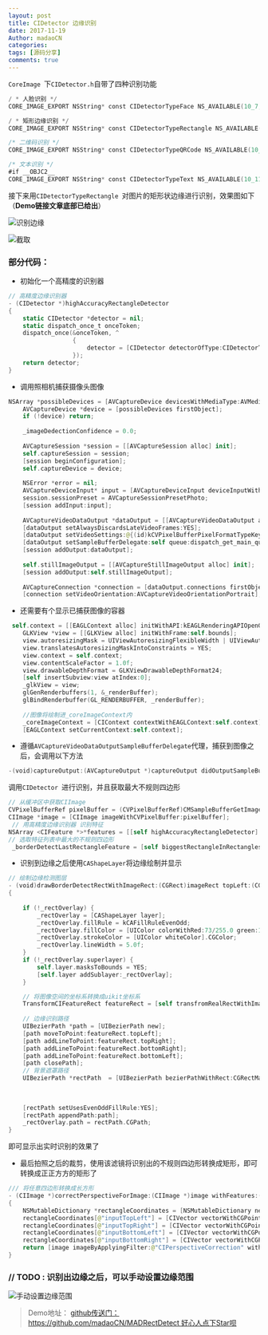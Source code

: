 ```yaml
---
layout: post
title: CIDetector 边缘识别
date: 2017-11-19
Author: madaoCN
categories: 
tags: [源码分享]
comments: true
---
```


`CoreImage `下`CIDetector.h`自带了四种识别功能
```swift
/ * 人脸识别 */
CORE_IMAGE_EXPORT NSString* const CIDetectorTypeFace NS_AVAILABLE(10_7, 5_0);

/ * 矩形边缘识别 */
CORE_IMAGE_EXPORT NSString* const CIDetectorTypeRectangle NS_AVAILABLE(10_10, 8_0);

/* 二维码识别 */
CORE_IMAGE_EXPORT NSString* const CIDetectorTypeQRCode NS_AVAILABLE(10_10, 8_0);

/* 文本识别 */
#if __OBJC2__
CORE_IMAGE_EXPORT NSString* const CIDetectorTypeText NS_AVAILABLE(10_11, 9_0);
```

接下来用`CIDetectorTypeRectangle `对图片的矩形状边缘进行识别，效果图如下 （__Demo链接文章底部已给出__）

![识别边缘](http://upload-images.jianshu.io/upload_images/1749699-85a3e205b3d691d4.PNG?imageMogr2/auto-orient/strip%7CimageView2/2/w/640)

![截取](http://upload-images.jianshu.io/upload_images/1749699-849079b90f206f95.PNG?imageMogr2/auto-orient/strip%7CimageView2/2/w/640)

### 部分代码：
* 初始化一个高精度的识别器
```swift
// 高精度边缘识别器
- (CIDetector *)highAccuracyRectangleDetector
{
    static CIDetector *detector = nil;
    static dispatch_once_t onceToken;
    dispatch_once(&onceToken, ^
                  {
                      detector = [CIDetector detectorOfType:CIDetectorTypeRectangle context:nil options:@{CIDetectorAccuracy : CIDetectorAccuracyHigh}];
                  });
    return detector;
}
```

* 调用照相机捕获摄像头图像
```swift
NSArray *possibleDevices = [AVCaptureDevice devicesWithMediaType:AVMediaTypeVideo];
    AVCaptureDevice *device = [possibleDevices firstObject];
    if (!device) return;
    
    _imageDedectionConfidence = 0.0;
    
    AVCaptureSession *session = [[AVCaptureSession alloc] init];
    self.captureSession = session;
    [session beginConfiguration];
    self.captureDevice = device;
    
    NSError *error = nil;
    AVCaptureDeviceInput* input = [AVCaptureDeviceInput deviceInputWithDevice:device error:&error];
    session.sessionPreset = AVCaptureSessionPresetPhoto;
    [session addInput:input];
    
    AVCaptureVideoDataOutput *dataOutput = [[AVCaptureVideoDataOutput alloc] init];
    [dataOutput setAlwaysDiscardsLateVideoFrames:YES];
    [dataOutput setVideoSettings:@{(id)kCVPixelBufferPixelFormatTypeKey:@(kCVPixelFormatType_32BGRA)}];
    [dataOutput setSampleBufferDelegate:self queue:dispatch_get_main_queue()];
    [session addOutput:dataOutput];
    
    self.stillImageOutput = [[AVCaptureStillImageOutput alloc] init];
    [session addOutput:self.stillImageOutput];
    
    AVCaptureConnection *connection = [dataOutput.connections firstObject];
    [connection setVideoOrientation:AVCaptureVideoOrientationPortrait];
```

* 还需要有个显示已捕获图像的容器
```swift
 self.context = [[EAGLContext alloc] initWithAPI:kEAGLRenderingAPIOpenGLES2];
    GLKView *view = [[GLKView alloc] initWithFrame:self.bounds];
    view.autoresizingMask = UIViewAutoresizingFlexibleWidth | UIViewAutoresizingFlexibleHeight;
    view.translatesAutoresizingMaskIntoConstraints = YES;
    view.context = self.context;
    view.contentScaleFactor = 1.0f;
    view.drawableDepthFormat = GLKViewDrawableDepthFormat24;
    [self insertSubview:view atIndex:0];
    _glkView = view;
    glGenRenderbuffers(1, &_renderBuffer);
    glBindRenderbuffer(GL_RENDERBUFFER, _renderBuffer);
    
    //图像将绘制进_coreImageContext内
    _coreImageContext = [CIContext contextWithEAGLContext:self.context];
    [EAGLContext setCurrentContext:self.context];
```

* 遵循`AVCaptureVideoDataOutputSampleBufferDelegate`代理，捕获到图像之后，会调用以下方法
```swift
-(void)captureOutput:(AVCaptureOutput *)captureOutput didOutputSampleBuffer:(CMSampleBufferRef)sampleBuffer fromConnection:(AVCaptureConnection *)connection
```
调用`CIDetector `进行识别，并且获取最大不规则四边形
```swift
// 从缓冲区中获取CIImage
CVPixelBufferRef pixelBuffer = (CVPixelBufferRef)CMSampleBufferGetImageBuffer(sampleBuffer);
CIImage *image = [CIImage imageWithCVPixelBuffer:pixelBuffer];
 // 用高精度边缘识别器 识别特征
NSArray <CIFeature *>*features = [[self highAccuracyRectangleDetector] featuresInImage:image];
// 选取特征列表中最大的不规则四边形
 _borderDetectLastRectangleFeature = [self biggestRectangleInRectangles:features];
```

* 识别到边缘之后使用`CAShapeLayer`将边缘绘制并显示
```swift
// 绘制边缘检测图层
- (void)drawBorderDetectRectWithImageRect:(CGRect)imageRect topLeft:(CGPoint)topLeft topRight:(CGPoint)topRight bottomLeft:(CGPoint)bottomLeft bottomRight:(CGPoint)bottomRight
{
    
    if (!_rectOverlay) {
        _rectOverlay = [CAShapeLayer layer];
        _rectOverlay.fillRule = kCAFillRuleEvenOdd;
        _rectOverlay.fillColor = [UIColor colorWithRed:73/255.0 green:130/255.0 blue:180/255.0 alpha:0.4].CGColor;
        _rectOverlay.strokeColor = [UIColor whiteColor].CGColor;
        _rectOverlay.lineWidth = 5.0f;
    }
    if (!_rectOverlay.superlayer) {
        self.layer.masksToBounds = YES;
        [self.layer addSublayer:_rectOverlay];
    }

    // 将图像空间的坐标系转换成uikit坐标系
    TransformCIFeatureRect featureRect = [self transfromRealRectWithImageRect:imageRect topLeft:topLeft topRight:topRight bottomLeft:bottomLeft bottomRight:bottomRight];
    
    // 边缘识别路径
    UIBezierPath *path = [UIBezierPath new];
    [path moveToPoint:featureRect.topLeft];
    [path addLineToPoint:featureRect.topRight];
    [path addLineToPoint:featureRect.bottomRight];
    [path addLineToPoint:featureRect.bottomLeft];
    [path closePath];
    // 背景遮罩路径
    UIBezierPath *rectPath  = [UIBezierPath bezierPathWithRect:CGRectMake(-5,
                                                                          -5,
                                                                          self.frame.size.width + 10,
                                                                          self.frame.size.height + 10)];
    [rectPath setUsesEvenOddFillRule:YES];
    [rectPath appendPath:path];
    _rectOverlay.path = rectPath.CGPath;
}
```
即可显示出实时识别的效果了

* 最后拍照之后的裁剪，使用该滤镜将识别出的不规则四边形转换成矩形，即可转换成正正方方的矩形了
```swift
/// 将任意四边形转换成长方形
- (CIImage *)correctPerspectiveForImage:(CIImage *)image withFeatures:(CIRectangleFeature *)rectangleFeature
{
    NSMutableDictionary *rectangleCoordinates = [NSMutableDictionary new];
    rectangleCoordinates[@"inputTopLeft"] = [CIVector vectorWithCGPoint:rectangleFeature.topLeft];
    rectangleCoordinates[@"inputTopRight"] = [CIVector vectorWithCGPoint:rectangleFeature.topRight];
    rectangleCoordinates[@"inputBottomLeft"] = [CIVector vectorWithCGPoint:rectangleFeature.bottomLeft];
    rectangleCoordinates[@"inputBottomRight"] = [CIVector vectorWithCGPoint:rectangleFeature.bottomRight];
    return [image imageByApplyingFilter:@"CIPerspectiveCorrection" withInputParameters:rectangleCoordinates];
}
```

### // TODO : 识别出边缘之后，可以手动设置边缘范围
![手动设置边缘范围](http://upload-images.jianshu.io/upload_images/1749699-ed2a6863d3ec84db.gif?imageMogr2/auto-orient/strip%7CimageView2/2/w/640)



> Demo地址： [github传送门：https://github.com/madaoCN/MADRectDetect  好心人点下Star呗](https://github.com/madaoCN/MADRectDetect)